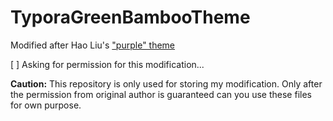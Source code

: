 # TyporaGreenBambooTheme  
Modified after Hao Liu's ["purple" theme](https://github.com/hliu202/typora-purple-theme)

[ ] Asking for permission for this modification...

**Caution:** This repository is only used for storing my modification. Only after the permission from original author is guaranteed can you use these files for own purpose.
